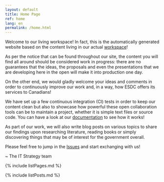 ```yaml
---
layout: default
title: Home Page
ref: home
lang: en
permalink: /home.html
---
```


Welcome to our living workspace! In fact, this is the automatically generated website based on the content living in our actual [workspace](https://github.com/sara-sabr/ITStrategy)!

As per the notice that can be found throughout our site, the content you will find all around should be considered work in progress: there are no guarantees that the ideas, the proposals and even the presentations that we are developing here in the open will make it into production one day.

On the other end, we would gladly welcome your ideas and comments in order to continuously improve our work and, in a way, how ESDC offers its services to Canadians!

We have set up a few continuous integration (CI) tests in order to keep our content clean but also to showcase how powerful these open collaboration tools can be to maintain a project, whether it is simple text files or source code.
You can have a look at our [documentation](https://github.com/sara-sabr/ITStrategy/blob/master/CONTRIBUTING.MD#instructions) to see how it works!

As part of our work, we will also write blog posts on various topics to share our findings upon researching literature, reading books or simply discovering things that may be of interest for the government overall.

Please feel free to jump in the [Issues](https://github.com/sara-sabr/ITStrategy/issues) and start exchanging with us!

~ The IT Strategy team

{% include listPages.md %}

{% include listPosts.md %}
